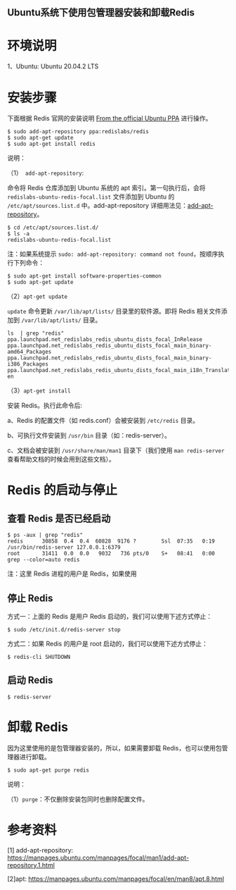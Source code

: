 Ubuntu系统下使用包管理器安装和卸载Redis
---

# 环境说明

1、Ubuntu: Ubuntu 20.04.2 LTS

# 安装步骤 

下面根据 Redis 官网的安装说明 [From the official Ubuntu PPA](https://redis.io/download#from-the-official-ubuntu-ppa) 进行操作。

```
$ sudo add-apt-repository ppa:redislabs/redis
$ sudo apt-get update
$ sudo apt-get install redis
```

说明：

（1）` add-apt-repository`:

 命令将 Redis 仓库添加到 Ubuntu 系统的 apt 索引。第一句执行后，会将 `redislabs-ubuntu-redis-focal.list` 文件添加到 Ubuntu 的 `/etc/apt/sources.list.d` 中。add-apt-repository 详细用法见：[add-apt-repository](https://manpages.ubuntu.com/manpages/focal/man1/add-apt-repository.1.html)。

```
$ cd /etc/apt/sources.list.d/
$ ls -a
redislabs-ubuntu-redis-focal.list
```

注：如果系统提示 `sudo: add-apt-repository: command not found`，按顺序执行下列命令：

```
$ sudo apt-get install software-properties-common
$ sudo apt-get update
```

（2）`apt-get update` 

`update` 命令更新 `/var/lib/apt/lists/` 目录里的软件源。即将 Redis 相关文件添加到 `/var/lib/apt/lists/` 目录。

```
ls  | grep "redis"
ppa.launchpad.net_redislabs_redis_ubuntu_dists_focal_InRelease
ppa.launchpad.net_redislabs_redis_ubuntu_dists_focal_main_binary-amd64_Packages
ppa.launchpad.net_redislabs_redis_ubuntu_dists_focal_main_binary-i386_Packages
ppa.launchpad.net_redislabs_redis_ubuntu_dists_focal_main_i18n_Translation-en
```

（3）`apt-get install`

安装 Redis。执行此命令后:

a、Redis 的配置文件（如 redis.conf）会被安装到 `/etc/redis` 目录。

b、可执行文件安装到 `/usr/bin` 目录（如：redis-server）。

c、文档会被安装到 `/usr/share/man/man1` 目录下（我们使用 `man redis-server` 查看帮助文档的时候会用到这些文档）。

# Redis 的启动与停止

## 查看 Redis 是否已经启动

```
$ ps -aux | grep "redis"
redis      30858  0.4  0.4  60828  9176 ?        Ssl  07:35   0:19 /usr/bin/redis-server 127.0.0.1:6379
root       31411  0.0  0.0   9032   736 pts/0    S+   08:41   0:00 grep --color=auto redis
```

注：这里 Redis 进程的用户是 Redis，如果使用

## 停止 Redis

方式一：上面的 Redis 是用户 Redis 启动的，我们可以使用下述方式停止：

```
$ sudo /etc/init.d/redis-server stop
```

方式二：如果 Redis 的用户是 root 启动的，我们可以使用下述方式停止：

```
$ redis-cli SHUTDOWN
```

## 启动 Redis

```
$ redis-server
```

# 卸载 Redis

因为这里使用的是包管理器安装的，所以，如果需要卸载 Redis，也可以使用包管理器进行卸载。

```
$ sudo apt-get purge redis
```

说明：

（1）`purge`：不仅删除安装包同时也删除配置文件。

# 参考资料

[1] add-apt-repository: https://manpages.ubuntu.com/manpages/focal/man1/add-apt-repository.1.html

[2]apt: https://manpages.ubuntu.com/manpages/focal/en/man8/apt.8.html



